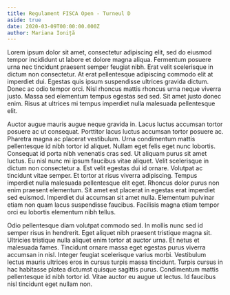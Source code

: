 ```yaml
---
title: Regulament FISCA Open - Turneul D
aside: true
date: 2020-03-09T00:00:00.000Z
author: Mariana Ioniță
---
```


Lorem ipsum dolor sit amet, consectetur adipiscing elit, sed do eiusmod tempor incididunt ut labore et dolore magna aliqua. Fermentum posuere urna nec tincidunt praesent semper feugiat nibh. Erat velit scelerisque in dictum non consectetur. At erat pellentesque adipiscing commodo elit at imperdiet dui. Egestas quis ipsum suspendisse ultrices gravida dictum. Donec ac odio tempor orci. Nisl rhoncus mattis rhoncus urna neque viverra justo. Massa sed elementum tempus egestas sed sed. Sit amet justo donec enim. Risus at ultrices mi tempus imperdiet nulla malesuada pellentesque elit.

Auctor augue mauris augue neque gravida in. Lacus luctus accumsan tortor posuere ac ut consequat. Porttitor lacus luctus accumsan tortor posuere ac. Pharetra magna ac placerat vestibulum. Urna condimentum mattis pellentesque id nibh tortor id aliquet. Nullam eget felis eget nunc lobortis. Consequat id porta nibh venenatis cras sed. Ut aliquam purus sit amet luctus. Eu nisl nunc mi ipsum faucibus vitae aliquet. Velit scelerisque in dictum non consectetur a. Est velit egestas dui id ornare. Volutpat ac tincidunt vitae semper. Et tortor at risus viverra adipiscing. Tempus imperdiet nulla malesuada pellentesque elit eget. Rhoncus dolor purus non enim praesent elementum. Sit amet est placerat in egestas erat imperdiet sed euismod. Imperdiet dui accumsan sit amet nulla. Elementum pulvinar etiam non quam lacus suspendisse faucibus. Facilisis magna etiam tempor orci eu lobortis elementum nibh tellus.

Odio pellentesque diam volutpat commodo sed. In mollis nunc sed id semper risus in hendrerit. Eget aliquet nibh praesent tristique magna sit. Ultricies tristique nulla aliquet enim tortor at auctor urna. Et netus et malesuada fames. Tincidunt ornare massa eget egestas purus viverra accumsan in nisl. Integer feugiat scelerisque varius morbi. Vestibulum lectus mauris ultrices eros in cursus turpis massa tincidunt. Turpis cursus in hac habitasse platea dictumst quisque sagittis purus. Condimentum mattis pellentesque id nibh tortor id. Vitae auctor eu augue ut lectus. Id faucibus nisl tincidunt eget nullam non.

